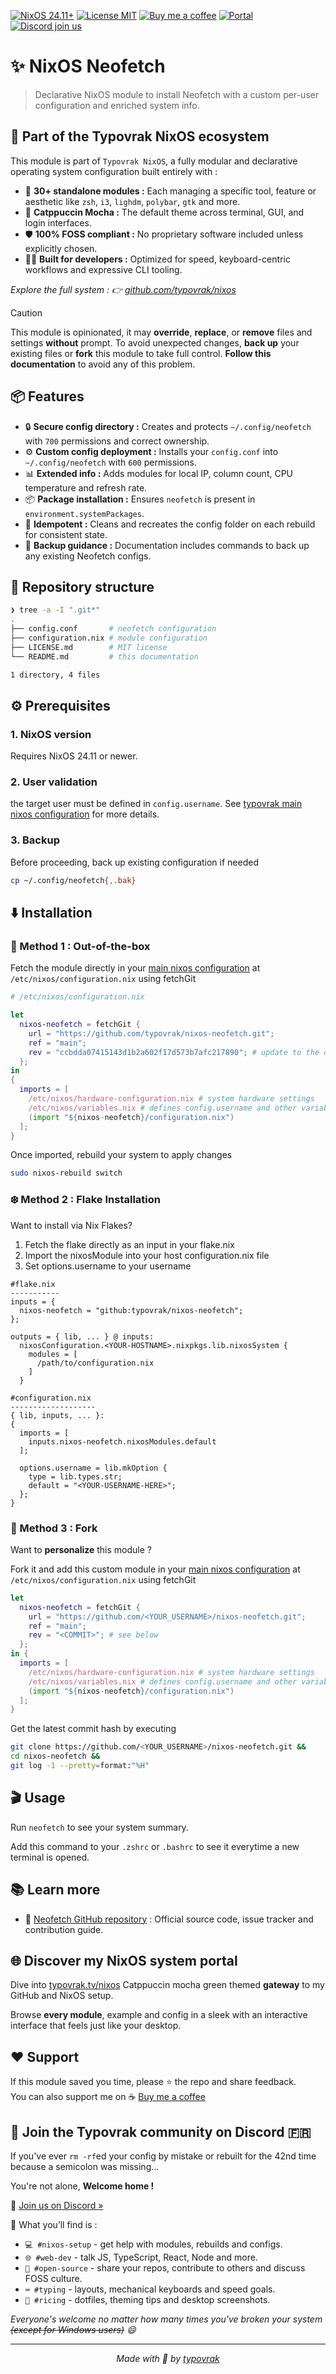[![NixOS 24.11+](https://img.shields.io/badge/NixOS-24.11%2B-a6e3a1?labelColor=45475a)](https://nixos.org/)
[![License MIT](https://img.shields.io/badge/License-MIT-cba6f7.svg?labelColor=45475a)](LICENSE.md)
[![Buy me a coffee](https://img.shields.io/badge/Buy%20me%20a%20coffee-☕-fab387?labelColor=45475a)](https://typovrak.tv/coffee)
[![Portal](https://img.shields.io/badge/Portal-typovrak.tv%2Fnixos-eba0ac?labelColor=45475a)](https://typovrak.tv/nixos)
[![Discord join us](https://img.shields.io/badge/Discord-Join%20us-74c7ec?labelColor=45475a&logo=discord&logoColor=white)](https://typovrak.tv/discord)

# ✨ NixOS Neofetch

> Declarative NixOS module to install Neofetch with a custom per-user configuration and enriched system info.

## 🧩 Part of the Typovrak NixOS ecosystem

This module is part of ```Typovrak NixOS```, a fully modular and declarative operating system configuration built entirely with :

- 🧱 **30+ standalone modules :** Each managing a specific tool, feature or aesthetic like ```zsh```, ```i3```, ```lighdm```, ```polybar```, ```gtk``` and more.
- 🎨 **Catppuccin Mocha :** The default theme across terminal, GUI, and login interfaces.
- 🛡️ **100% FOSS compliant :** No proprietary software included unless explicitly chosen.
- 🧑‍💻 **Built for developers :** Optimized for speed, keyboard-centric workflows and expressive CLI tooling.

*Explore the full system : 👉 [github.com/typovrak/nixos](https://github.com/typovrak/nixos)*

> [!CAUTION]
> This module is opinionated, it may **override**, **replace**, or **remove** files and settings **without** prompt. To avoid unexpected changes, **back up** your existing files or **fork** this module to take full control. **Follow this documentation** to avoid any of this problem.

## 📦 Features

- 🔒 **Secure config directory :** Creates and protects ```~/.config/neofetch``` with ```700``` permissions and correct ownership.
- ⚙️ **Custom config deployment :** Installs your ```config.conf``` into ```~/.config/neofetch``` with ```600``` permissions.
- 📊 **Extended info :** Adds modules for local IP, column count, CPU temperature and refresh rate.
- 📦 **Package installation :** Ensures ```neofetch``` is present in ```environment.systemPackages```.
- 🔄 **Idempotent :** Cleans and recreates the config folder on each rebuild for consistent state.
- 💾 **Backup guidance :** Documentation includes commands to back up any existing Neofetch configs.

## 📂 Repository structure

```bash
❯ tree -a -I ".git*"
.
├── config.conf       # neofetch configuration
├── configuration.nix # module configuration
├── LICENSE.md        # MIT license
└── README.md         # this documentation

1 directory, 4 files
```

## ⚙️ Prerequisites

### 1. NixOS version
Requires NixOS 24.11 or newer.

### 2. User validation
the target user must be defined in ```config.username```. See [typovrak main nixos configuration](https://github.com/typovrak/nixos) for more details.

### 3. Backup
Before proceeding, back up existing configuration if needed
```bash
cp ~/.config/neofetch{,.bak}
```

## ⬇️ Installation

### 🚀 Method 1 : Out-of-the-box

Fetch the module directly in your [main nixos configuration](https://github.com/typovrak/nixos) at ```/etc/nixos/configuration.nix``` using fetchGit
```nix
# /etc/nixos/configuration.nix

let
  nixos-neofetch = fetchGit {
    url = "https://github.com/typovrak/nixos-neofetch.git";
    ref = "main";
    rev = "ccbdda07415143d1b2a602f17d573b7afc217890"; # update to the desired commit
  };
in
{
  imports = [
    /etc/nixos/hardware-configuration.nix # system hardware settings
    /etc/nixos/variables.nix # defines config.username and other variables, see https://github.com/typovrak/nixos for more details
    (import "${nixos-neofetch}/configuration.nix")
  ];
}
```

Once imported, rebuild your system to apply changes
```bash
sudo nixos-rebuild switch
```

### ❄️ Method 2 : Flake Installation

Want to install via Nix Flakes?

1. Fetch the flake directly as an input in your flake.nix
2. Import the nixosModule into your host configuration.nix file
3. Set options.username to your username

```
#flake.nix
-----------
inputs = {
  nixos-neofetch = "github:typovrak/nixos-neofetch";
};

outputs = { lib, ... } @ inputs:
  nixosConfiguration.<YOUR-HOSTNAME>.nixpkgs.lib.nixosSystem {
    modules = [
      /path/to/configuration.nix
    ]
  }
```
```
#configuration.nix
-------------------
{ lib, inputs, ... }:
{
  imports = [
    inputs.nixos-neofetch.nixosModules.default
  ];
  
  options.username = lib.mkOption {
    type = lib.types.str;
    default = "<YOUR-USERNAME-HERE>";
  };
}
```


### 🍴 Method 3 : Fork

Want to **personalize** this module ?

Fork it and add this custom module in your [main nixos configuration](https://github.com/typovrak/nixos) at ```/etc/nixos/configuration.nix``` using fetchGit
```nix
let
  nixos-neofetch = fetchGit {
    url = "https://github.com/<YOUR_USERNAME>/nixos-neofetch.git";
    ref = "main";
    rev = "<COMMIT>"; # see below
  };
in {
  imports = [
    /etc/nixos/hardware-configuration.nix # system hardware settings
    /etc/nixos/variables.nix # defines config.username and other variables, see https://github.com/typovrak/nixos for more details
    (import "${nixos-neofetch}/configuration.nix")
  ];
}
```

Get the latest commit hash by executing
```bash
git clone https://github.com/<YOUR_USERNAME>/nixos-neofetch.git &&
cd nixos-neofetch &&
git log -1 --pretty=format:"%H"
```

## 🎬 Usage

Run ```neofetch``` to see your system summary.

Add this command to your ```.zshrc``` or ```.bashrc``` to see it everytime a new terminal is opened.

## 📚 Learn more

- 📘 [Neofetch GitHub repository](https://github.com/dylanaraps/neofetch) : Official source code, issue tracker and contribution guide.

## 🌐 Discover my NixOS system portal

Dive into [typovrak.tv/nixos](https://typovrak.tv/nixos) Catppuccin mocha green themed **gateway** to my GitHub and NixOS setup.

Browse **every module**, example and config in a sleek with an interactive interface that feels just like your desktop.

## ❤️ Support

If this module saved you time, please ⭐️ the repo and share feedback.  
You can also support me on ☕ [Buy me a coffee](https://typovrak.tv/coffee)

## 💬 Join the Typovrak community on Discord 🇫🇷

If you've ever ```rm -rf```ed your config by mistake or rebuilt for the 42nd time because a semicolon was missing…

You're not alone, **Welcome home !**

🎯 [Join us on Discord »](https://typovrak.tv/discord)

🧭 What you’ll find is :

- ```💻 #nixos-setup``` - get help with modules, rebuilds and configs.
- ```🌐 #web-dev``` - talk JS, TypeScript, React, Node and more.
- ```🧠 #open-source``` - share your repos, contribute to others and discuss FOSS culture.
- ```⌨️ #typing``` - layouts, mechanical keyboards and speed goals.
- ```🎨 #ricing``` - dotfiles, theming tips and desktop screenshots.

*Everyone's welcome no matter how many times you've broken your system ~~(except for Windows users)~~ 😄*

---

<p align="center"><i>Made with 💜 by <a href="https://typovrak.tv">typovrak</a></i></p>
